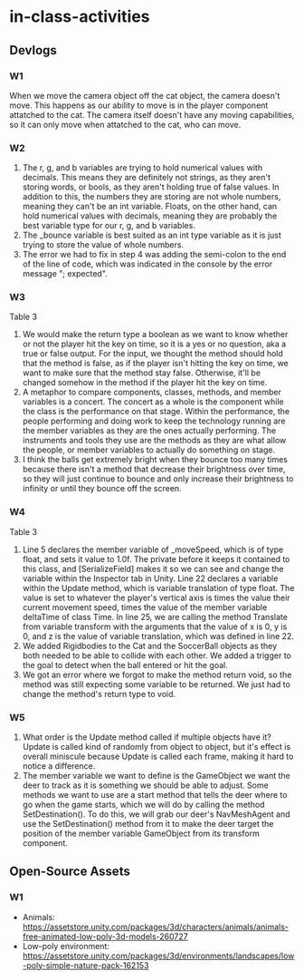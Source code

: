 # in-class-activities
## Devlogs
### W1
When we move the camera object off the cat object, the camera doesn't move. This happens as our ability to move is in the player component attatched to the cat. The camera itself doesn't have any moving capabilities, so it can only move when attatched to the cat, who can move.

### W2
1. The r, g, and b variables are trying to hold numerical values with decimals. This means they are definitely not strings, as they aren't storing words, or bools, as they aren't holding true of false values. In addition to this, the numbers they are storing are not whole numbers, meaning they can't be an int variable. Floats, on the other hand, can hold numerical values with decimals, meaning they are probably the best variable type for our r, g, and b variables.
2. The _bounce variable is best suited as an int type variable as it is just trying to store the value of whole numbers.
3. The error we had to fix in step 4 was adding the semi-colon to the end of the line of code, which was indicated in the console by the error message "; expected".

### W3
Table 3
1. We would make the return type a boolean as we want to know whether or not the player hit the key on time, so it is a yes or no question, aka a true or false output. For the input, we thought the method should hold that the method is false, as if the player isn't hitting the key on time, we want to make sure that the method stay false. Otherwise, it'll be changed somehow in the method if the player hit the key on time.
2. A metaphor to compare components, classes, methods, and member variables is a concert. The concert as a whole is the component while the class is the performance on that stage. Within the performance, the people performing and doing work to keep the technology running are the member variables as they are the ones actually performing. The instruments and tools they use are the methods as they are what allow the people, or member variables to actually do something on stage.
3. I think the balls get extremely bright when they bounce too many times because there isn't a method that decrease their brightness over time, so they will just continue to bounce and only increase their brightness to infinity or until they bounce off the screen.

### W4
Table 3
1. Line 5 declares the member variable of _moveSpeed, which is of type float, and sets it value to 1.0f. The private before it keeps it contained to this class, and [SerializeField] makes it so we can see and change the variable within the Inspector tab in Unity. Line 22 declares a variable within the Update method, which is variable translation of type float. The value is set to whatever the player's vertical axis is times the value their current movement speed, times the value of the member variable deltaTime of class Time. In line 25, we are calling the method Translate from variable transform with the arguments that the value of x is 0, y is 0, and z is the value of variable translation, which was defined in line 22.
2. We added Rigidbodies to the Cat and the SoccerBall objects as they both needed to be able to collide with each other. We added a trigger to the goal to detect when the ball entered or hit the goal.
3. We got an error where we forgot to make the method return void, so the method was still expecting some variable to be returned. We just had to change the method's return type to void.

### W5
1. What order is the Update method called if multiple objects have it?
Update is called kind of randomly from object to object, but it's effect is overall miniscule because Update is called each frame, making it hard to notice a difference.
2. The member variable we want to define is the GameObject we want the deer to track as it is something we should be able to adjust. Some methods we want to use are a start method that tells the deer where to go when the game starts, which we will do by calling the method SetDestination(). To do this, we will grab our deer's NavMeshAgent and use the SetDestination() method from it to make the deer target the position of the member variable GameObject from its transform component.

## Open-Source Assets
### W1
- Animals: https://assetstore.unity.com/packages/3d/characters/animals/animals-free-animated-low-poly-3d-models-260727 
- Low-poly environment: https://assetstore.unity.com/packages/3d/environments/landscapes/low-poly-simple-nature-pack-162153 